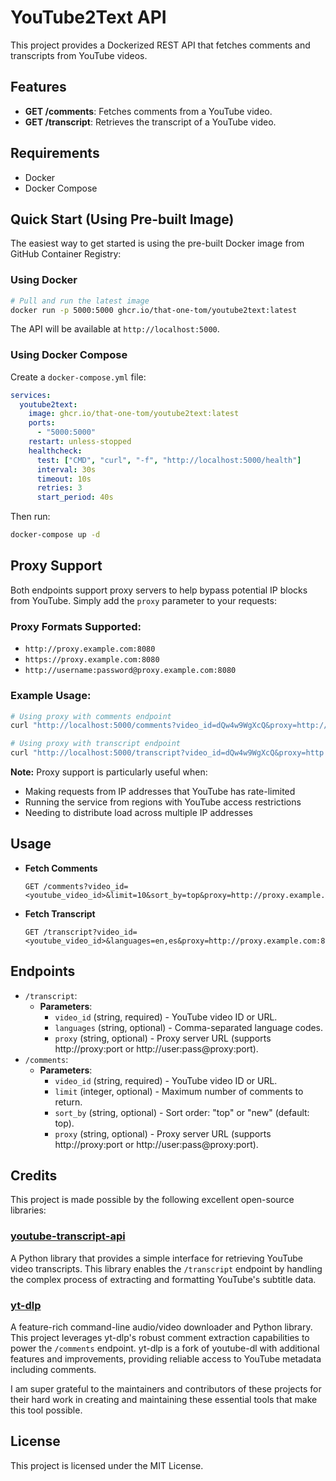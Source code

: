 # YouTube2Text API

This project provides a Dockerized REST API that fetches comments and transcripts from YouTube videos.

## Features
- **GET /comments**: Fetches comments from a YouTube video.
- **GET /transcript**: Retrieves the transcript of a YouTube video.

## Requirements
- Docker
- Docker Compose

## Quick Start (Using Pre-built Image)

The easiest way to get started is using the pre-built Docker image from GitHub Container Registry:

### Using Docker

```bash
# Pull and run the latest image
docker run -p 5000:5000 ghcr.io/that-one-tom/youtube2text:latest
```

The API will be available at `http://localhost:5000`.

### Using Docker Compose

Create a `docker-compose.yml` file:

```yaml
services:
  youtube2text:
    image: ghcr.io/that-one-tom/youtube2text:latest
    ports:
      - "5000:5000"
    restart: unless-stopped
    healthcheck:
      test: ["CMD", "curl", "-f", "http://localhost:5000/health"]
      interval: 30s
      timeout: 10s
      retries: 3
      start_period: 40s
```

Then run:

```bash
docker-compose up -d
```

## Proxy Support

Both endpoints support proxy servers to help bypass potential IP blocks from YouTube. Simply add the `proxy` parameter to your requests:

### Proxy Formats Supported:
- `http://proxy.example.com:8080`
- `https://proxy.example.com:8080`
- `http://username:password@proxy.example.com:8080`

### Example Usage:
```bash
# Using proxy with comments endpoint
curl "http://localhost:5000/comments?video_id=dQw4w9WgXcQ&proxy=http://proxy.example.com:8080"

# Using proxy with transcript endpoint
curl "http://localhost:5000/transcript?video_id=dQw4w9WgXcQ&proxy=http://proxy.example.com:8080"
```

**Note:** Proxy support is particularly useful when:
- Making requests from IP addresses that YouTube has rate-limited
- Running the service from regions with YouTube access restrictions
- Needing to distribute load across multiple IP addresses

## Usage

- **Fetch Comments**
  ```
  GET /comments?video_id=<youtube_video_id>&limit=10&sort_by=top&proxy=http://proxy.example.com:8080
  ```
- **Fetch Transcript**
  ```
  GET /transcript?video_id=<youtube_video_id>&languages=en,es&proxy=http://proxy.example.com:8080
  ```

## Endpoints

- `/transcript`: 
  - **Parameters**: 
    - `video_id` (string, required) - YouTube video ID or URL.
    - `languages` (string, optional) - Comma-separated language codes.
    - `proxy` (string, optional) - Proxy server URL (supports http://proxy:port or http://user:pass@proxy:port).
- `/comments`:
  - **Parameters**:
    - `video_id` (string, required) - YouTube video ID or URL.
    - `limit` (integer, optional) - Maximum number of comments to return.
    - `sort_by` (string, optional) - Sort order: "top" or "new" (default: top).
    - `proxy` (string, optional) - Proxy server URL (supports http://proxy:port or http://user:pass@proxy:port).

## Credits

This project is made possible by the following excellent open-source libraries:

### [youtube-transcript-api](https://github.com/jdepoix/youtube-transcript-api)
A Python library that provides a simple interface for retrieving YouTube video transcripts. This library enables the `/transcript` endpoint by handling the complex process of extracting and formatting YouTube's subtitle data.

### [yt-dlp](https://github.com/yt-dlp/yt-dlp)
A feature-rich command-line audio/video downloader and Python library. This project leverages yt-dlp's robust comment extraction capabilities to power the `/comments` endpoint. yt-dlp is a fork of youtube-dl with additional features and improvements, providing reliable access to YouTube metadata including comments.

I am super grateful to the maintainers and contributors of these projects for their hard work in creating and maintaining these essential tools that make this tool possible.

## License

This project is licensed under the MIT License.
